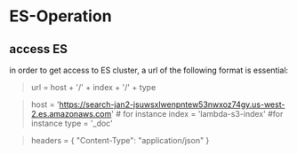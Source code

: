 # ES-Operation

## access ES
in order to get access to ES cluster, a url of the following format is essential:

  >url = host + '/' + index + '/' + type
  
  >host = 'https://search-jan2-jsuwsxlwenpntew53nwxoz74gy.us-west-2.es.amazonaws.com' # for instance
  >index = 'lambda-s3-index' #for instance
  >type = '_doc'
    
  >headers = { "Content-Type": "application/json" }
